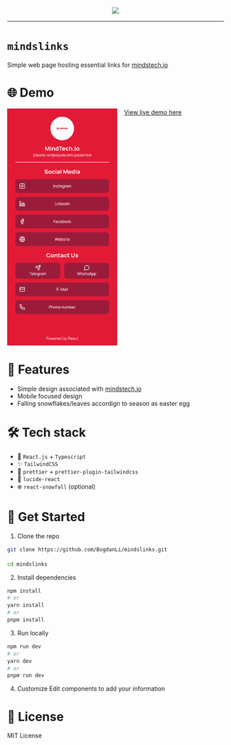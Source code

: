 <p align="center">
  <img src="https://mindstech.io/logo.svg" />
</p>

---

# `mindslinks`

Simple web page hosting essential links for [mindstech.io](https://mindstech.io)

# 🌐 Demo

<div style="display: flex; gap: 1rem; align-items: start;">
    <img src="/public/preview.png" width="256px" />
    <a href="https://minds-links.vercel.app/">View live demo here</a>
</div>

# 💎 Features

- Simple design associated with [mindstech.io](https://mindstech.io)
- Mobile focused design
- Falling snowflakes/leaves accordign to season as easter egg

# 🛠️ Tech stack

- 🚀 `React.js` + `Typescript`
- ✨ `TailwindCSS`
- 🧰 `prettier` + `prettier-plugin-tailwindcss`
- 🎩 `lucide-react`
- ❄️ `react-snowfall` (optional)

# 👷 Get Started

1. Clone the repo

```bash
git clone https://github.com/BogdanLi/mindslinks.git

cd mindslinks
```

2. Install dependencies

```bash
npm install
# or
yarn install
# or
pnpm install
```

3. Run locally

```bash
npm run dev
# or
yarn dev
# or
pnpm run dev
```

4. Customize
   Edit components to add your information

# 📃 License

MIT License
